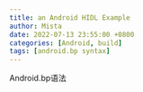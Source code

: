 ```yaml
---
title: an Android HIDL Example
author: Mista
date: 2022-07-13 23:55:00 +0800
categories: [Android, build]
tags: [android.bp syntax]
---
```


Android.bp语法


